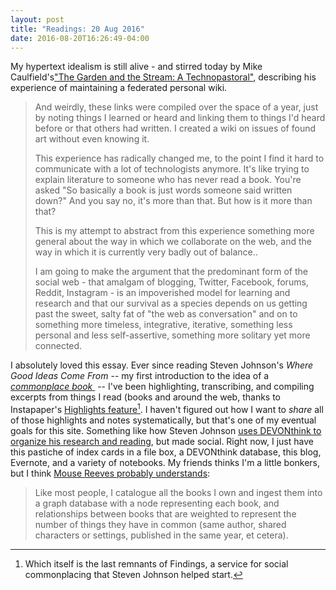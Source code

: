 ```yaml
---
layout: post
title: "Readings: 20 Aug 2016"
date: 2016-08-20T16:26:49-04:00
---
```


My hypertext idealism is still alive - and stirred today by Mike Caulfield's["The Garden and the Stream: A Technopastoral"](https://hapgood.us/2015/10/17/the-garden-and-the-stream-a-technopastoral/ "The Garden and the Stream: A Technopastoral"), describing his experience of maintaining a federated personal wiki.

> And weirdly, these links were compiled over the space of a year, just by noting things I learned or heard and linking them to things I'd heard before or that others had written. I created a wiki on issues of found art without even knowing it.
>
> This experience has radically changed me, to the point I find it hard to communicate with a lot of technologists anymore. It's like trying to explain literature to someone who has never read a book. You're asked "So basically a book is just words someone said written down?" And you say no, it's more than that. But how is it more than that?
>
> This is my attempt to abstract from this experience something more general about the way in which we collaborate on the web, and the way in which it is currently very badly out of balance..
>
> I am going to make the argument that the predominant form of the social web - that amalgam of blogging, Twitter, Facebook, forums, Reddit, Instagram - is an impoverished model for learning and research and that our survival as a species depends on us getting past the sweet, salty fat of "the web as conversation" and on to something more timeless, integrative, iterative, something less personal and less self-assertive, something more solitary yet more connected.

I absolutely loved this essay. Ever since reading Steven Johnson's _Where Good Ideas Come From_ -- my first introduction to the idea of a [_commonplace book_ ](https://en.wikipedia.org/wiki/Commonplace_book)  -- I've been highlighting, transcribing, and compiling excerpts from things I read (books and around the web, thanks to Instapaper's [Highlights feature](http://blog.instapaper.com/post/85125160146)[^1]. I haven't figured out how I want to _share_ all of those highlights and notes systematically, but that's one of my eventual goals for this site. Something like how Steven Johnson [uses DEVONthink to organize his research and reading](http://www.stevenberlinjohnson.com/movabletype/archives/000230.html), but made social. Right now, I just have this pastiche of index cards in a file box, a DEVONthink database, this blog, Evernote, and a variety of notebooks. My friends thinks I'm a little bonkers, but I think [Mouse Reeves probably understands](https://blog.mousereeve.com/finding-a-minimum-spanning-tree-prims-algorithm/):

> Like most people, I catalogue all the books I own and ingest them into a graph database with a node representing each book, and relationships between books that are weighted to represent the number of things they have in common (same author, shared characters or settings, published in the same year, et cetera).

[^1]:	Which itself is the last remnants of Findings, a service for social commonplacing that Steven Johnson helped start.
